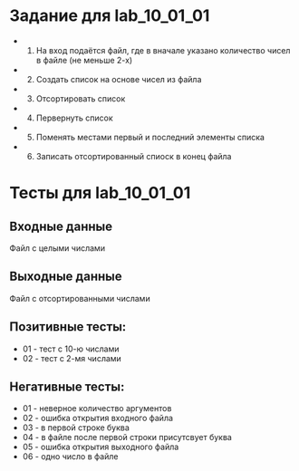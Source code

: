 # Задание для lab_10_01_01
- 1. На вход подаётся файл, где в вначале указано количество чисел в файле (не меньше 2-х)
- 2. Создать список на основе чисел из файла
- 3. Отсортировать список
- 4. Первернуть список
- 5. Поменять местами первый и последний элементы списка
- 6. Записать отсортированный спиоск в конец файла

# Тесты для lab_10_01_01

## Входные данные
Файл с целыми числами

## Выходные данные
Файл с отсортированными числами

## Позитивные тесты:
- 01 - тест с 10-ю числами
- 02 - тест с 2-мя числами

## Негативные тесты:
- 01 - неверное количество аргументов
- 02 - ошибка открытия входного файла
- 03 - в первой строке буква
- 04 - в файле после первой строки присутсвует буква
- 05 - ошибка открытия выходного файла
- 06 - одно число в файле
